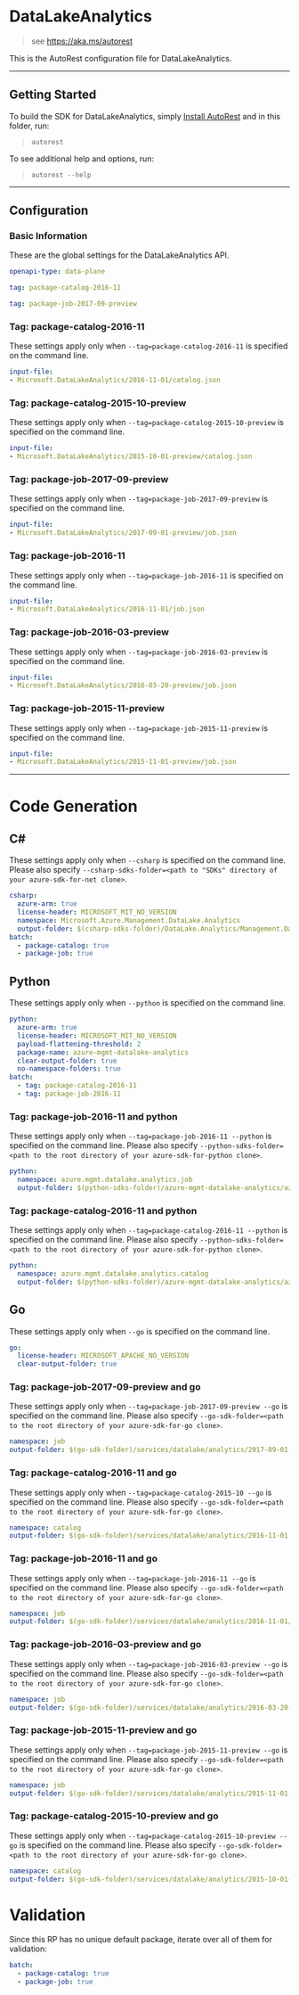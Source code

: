 # DataLakeAnalytics
    
> see https://aka.ms/autorest

This is the AutoRest configuration file for DataLakeAnalytics.



---
## Getting Started 
To build the SDK for DataLakeAnalytics, simply [Install AutoRest](https://aka.ms/autorest/install) and in this folder, run:

> `autorest`

To see additional help and options, run:

> `autorest --help`
---

## Configuration

### Basic Information 
These are the global settings for the DataLakeAnalytics API.

``` yaml
openapi-type: data-plane
```

``` yaml $(package-catalog)
tag: package-catalog-2016-11
```

``` yaml $(package-job)
tag: package-job-2017-09-preview
```

### Tag: package-catalog-2016-11

These settings apply only when `--tag=package-catalog-2016-11` is specified on the command line.

``` yaml $(tag) == 'package-catalog-2016-11'
input-file:
- Microsoft.DataLakeAnalytics/2016-11-01/catalog.json
```
 
### Tag: package-catalog-2015-10-preview

These settings apply only when `--tag=package-catalog-2015-10-preview` is specified on the command line.

``` yaml $(tag) == 'package-catalog-2015-10-preview'
input-file:
- Microsoft.DataLakeAnalytics/2015-10-01-preview/catalog.json
```

### Tag: package-job-2017-09-preview

These settings apply only when `--tag=package-job-2017-09-preview` is specified on the command line.

``` yaml $(tag) == 'package-job-2017-09-preview'
input-file:
- Microsoft.DataLakeAnalytics/2017-09-01-preview/job.json
```

### Tag: package-job-2016-11

These settings apply only when `--tag=package-job-2016-11` is specified on the command line.

``` yaml $(tag) == 'package-job-2016-11'
input-file:
- Microsoft.DataLakeAnalytics/2016-11-01/job.json
```
 
### Tag: package-job-2016-03-preview

These settings apply only when `--tag=package-job-2016-03-preview` is specified on the command line.

``` yaml $(tag) == 'package-job-2016-03-preview'
input-file:
- Microsoft.DataLakeAnalytics/2016-03-20-preview/job.json
```
 
### Tag: package-job-2015-11-preview

These settings apply only when `--tag=package-job-2015-11-preview` is specified on the command line.

``` yaml $(tag) == 'package-job-2015-11-preview'
input-file:
- Microsoft.DataLakeAnalytics/2015-11-01-preview/job.json
```

---
# Code Generation


## C# 

These settings apply only when `--csharp` is specified on the command line.
Please also specify `--csharp-sdks-folder=<path to "SDKs" directory of your azure-sdk-for-net clone>`.

``` yaml $(csharp)
csharp:
  azure-arm: true
  license-header: MICROSOFT_MIT_NO_VERSION
  namespace: Microsoft.Azure.Management.DataLake.Analytics
  output-folder: $(csharp-sdks-folder)/DataLake.Analytics/Management.DataLake.Analytics/Generated
batch:
  - package-catalog: true
  - package-job: true
```

## Python

These settings apply only when `--python` is specified on the command line.

```yaml $(python)
python:
  azure-arm: true
  license-header: MICROSOFT_MIT_NO_VERSION
  payload-flattening-threshold: 2
  package-name: azure-mgmt-datalake-analytics
  clear-output-folder: true
  no-namespace-folders: true
batch:
  - tag: package-catalog-2016-11
  - tag: package-job-2016-11
```

### Tag: package-job-2016-11 and python

These settings apply only when `--tag=package-job-2016-11 --python` is specified on the command line.
Please also specify `--python-sdks-folder=<path to the root directory of your azure-sdk-for-python clone>`.

``` yaml $(tag) == 'package-job-2016-11' && $(python)
python:
  namespace: azure.mgmt.datalake.analytics.job
  output-folder: $(python-sdks-folder)/azure-mgmt-datalake-analytics/azure/mgmt/datalake/analytics/job
```

### Tag: package-catalog-2016-11 and python

These settings apply only when `--tag=package-catalog-2016-11 --python` is specified on the command line.
Please also specify `--python-sdks-folder=<path to the root directory of your azure-sdk-for-python clone>`.

``` yaml $(tag) == 'package-catalog-2016-11' && $(python)
python:
  namespace: azure.mgmt.datalake.analytics.catalog
  output-folder: $(python-sdks-folder)/azure-mgmt-datalake-analytics/azure/mgmt/datalake/analytics/catalog
```


## Go

These settings apply only when `--go` is specified on the command line.

``` yaml $(go)
go:
  license-header: MICROSOFT_APACHE_NO_VERSION
  clear-output-folder: true
```

### Tag: package-job-2017-09-preview and go

These settings apply only when `--tag=package-job-2017-09-preview --go` is specified on the command line.
Please also specify `--go-sdk-folder=<path to the root directory of your azure-sdk-for-go clone>`.

``` yaml $(tag) == 'package-job-2017-09-preview' && $(go)
namespace: job
output-folder: $(go-sdk-folder)/services/datalake/analytics/2017-09-01-preview/job
```

### Tag: package-catalog-2016-11 and go

These settings apply only when `--tag=package-catalog-2015-10 --go` is specified on the command line.
Please also specify `--go-sdk-folder=<path to the root directory of your azure-sdk-for-go clone>`.

``` yaml $(tag) == 'package-catalog-2016-11' && $(go)
namespace: catalog
output-folder: $(go-sdk-folder)/services/datalake/analytics/2016-11-01-preview/catalog
```

### Tag: package-job-2016-11 and go

These settings apply only when `--tag=package-job-2016-11 --go` is specified on the command line.
Please also specify `--go-sdk-folder=<path to the root directory of your azure-sdk-for-go clone>`.

``` yaml $(tag) == 'package-job-2016-11' && $(go)
namespace: job
output-folder: $(go-sdk-folder)/services/datalake/analytics/2016-11-01/job
```

### Tag: package-job-2016-03-preview and go

These settings apply only when `--tag=package-job-2016-03-preview --go` is specified on the command line.
Please also specify `--go-sdk-folder=<path to the root directory of your azure-sdk-for-go clone>`.

``` yaml $(tag) == 'package-job-2016-03-preview' && $(go)
namespace: job
output-folder: $(go-sdk-folder)/services/datalake/analytics/2016-03-20-preview/job
```

### Tag: package-job-2015-11-preview and go

These settings apply only when `--tag=package-job-2015-11-preview --go` is specified on the command line.
Please also specify `--go-sdk-folder=<path to the root directory of your azure-sdk-for-go clone>`.

``` yaml $(tag) == 'package-job-2015-11-preview' && $(go)
namespace: job
output-folder: $(go-sdk-folder)/services/datalake/analytics/2015-11-01-preview/job
```

### Tag: package-catalog-2015-10-preview and go

These settings apply only when `--tag=package-catalog-2015-10-preview --go` is specified on the command line.
Please also specify `--go-sdk-folder=<path to the root directory of your azure-sdk-for-go clone>`.

``` yaml $(tag) == 'package-catalog-2015-10-preview' && $(go)
namespace: catalog
output-folder: $(go-sdk-folder)/services/datalake/analytics/2015-10-01-preview/catalog
```

# Validation

Since this RP has no unique default package, iterate over all of them for validation:

``` yaml $(validation)
batch:
  - package-catalog: true
  - package-job: true
```